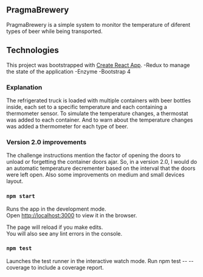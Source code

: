 ## PragmaBrewery

PragmaBrewery is a simple system to monitor the temperature of diferent types of beer while being transported.

## Technologies

This project was bootstrapped with [Create React App](https://github.com/facebook/create-react-app).
-Redux to manage the state of the application
-Enzyme
-Bootstrap 4

### Explanation

The refrigerated truck is loaded with multiple containers with beer bottles inside, each set to a specific temperature and each containing a thermometer sensor.
To simulate the temperature changes, a thermostat was added to each container.
And to warn about the temperature changes was added a thermometer for each type of beer.

### Version 2.0 improvements

The challenge instructions mention the factor of opening the doors to unload or forgetting the container doors ajar.
So, in a version 2.0, I would do an automatic temperature decrementer based on the interval that the doors were left open.
Also some improvements on medium and small devices layout.

### `npm start`

Runs the app in the development mode.<br>
Open [http://localhost:3000](http://localhost:3000) to view it in the browser.

The page will reload if you make edits.<br>
You will also see any lint errors in the console.

### `npm test`

Launches the test runner in the interactive watch mode.
Run npm test -- --coverage to include a coverage report.

